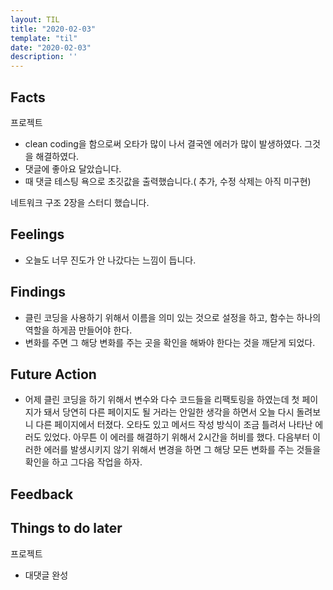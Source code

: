```yaml
---
layout: TIL
title: "2020-02-03"
template: "til"
date: "2020-02-03"
description: ''
---
```


## Facts

프로젝트

- clean coding을 함으로써 오타가 많이 나서 결국엔 에러가 많이 발생하였다. 그것을 해결하였다.
- 댓글에 좋아요 달았습니다.
- 때 댓글 테스팅 욕으로 초깃값을 출력했습니다.( 추가, 수정 삭제는 아직 미구현)

네트워크 구조 2장을 스터디 했습니다.

## Feelings

- 오늘도 너무 진도가 안 나갔다는 느낌이 듭니다. 

## Findings

- 클린 코딩을 사용하기 위해서 이름을 의미 있는 것으로 설정을 하고, 함수는 하나의 역할을 하게끔 만들어야 한다.
- 변화를 주면 그 해당 변화를 주는 곳을 확인을 해봐야 한다는 것을 깨닫게 되었다.

## Future Action

- 어제 클린 코딩을 하기 위해서 변수와 다수 코드들을 리팩토링을 하였는데 첫 페이지가 돼서 당연히 다른 페이지도 될 거라는 안일한 생각을 하면서 오늘 다시 돌려보니 다른 페이지에서 터졌다. 오타도 있고 메서드 작성 방식이 조금 틀려서 나타난 에러도 있었다. 아무튼 이 에러를 해결하기 위해서 2시간을 허비를 했다. 다음부터 이러한 에러를 발생시키지 않기 위해서 변경을 하면 그 해당 모든 변화를 주는 것들을 확인을 하고 그다음 작업을 하자.

## Feedback

## Things to do later

프로젝트

- 대댓글 완성
